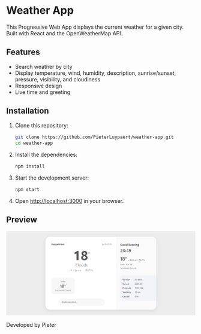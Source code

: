 # Weather App

This Progressive Web App displays the current weather for a given city. Built with React and the OpenWeatherMap API.

## Features

- Search weather by city
- Display temperature, wind, humidity, description, sunrise/sunset, pressure, visibility, and cloudiness
- Responsive design
- Live time and greeting

## Installation

1. Clone this repository:

   ```sh
   git clone https://github.com/PieterLuypaert/weather-app.git
   cd weather-app
   ```

2. Install the dependencies:

   ```sh
   npm install
   ```

3. Start the development server:

   ```sh
   npm start
   ```

4. Open [http://localhost:3000](http://localhost:3000) in your browser.

## Preview

![Weather App Screenshot](./public/weather-app.png)

Developed by Pieter
